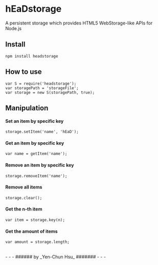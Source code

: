 hEaDstorage
======

A persistent storage which provides HTML5 WebStorage-like APIs for Node.js

Install
-------
    npm install headstorage

How to use
----------
    var S = require('headstorage');
    var storagePath = 'storageFile';
    var storage = new S(storagePath, true);

Manipulation
------------
#### Set an item by specific key ####
    storage.setItem('name', 'hEaD');

#### Get an item by specific key ####
    var name = getItem('name');

#### Remove an item by specific key ####
    storage.removeItem('name');

#### Remove all items ####
    storage.clear();

#### Get the n-th item ####
    var item = storage.key(n);

#### Get the amount of items ####
    var amount = storage.length;

<br />
- - -
###### by _Yen-Chun Hsu_ #######
- - -